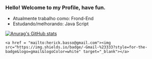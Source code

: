 ### Hello! Welcome to my Profile, have fun.

- Atualmente trabalho como: Frond-End
- Estudando/melhorando: Java Script
  
<div>

[![Anurag's GitHub stats](https://github-readme-stats.vercel.app/api?Username=Lordzin01)](https://github.com/anuraghazra/github-readme-stats)

<div>


    <a href = "mailto:herick.basso@gmail.com"><img src="https://img.shields.io/badge/-Gmail-%23333?style=for-the-badge&logo=gmail&logoColor=white" target="_blank"></a>


</div>

